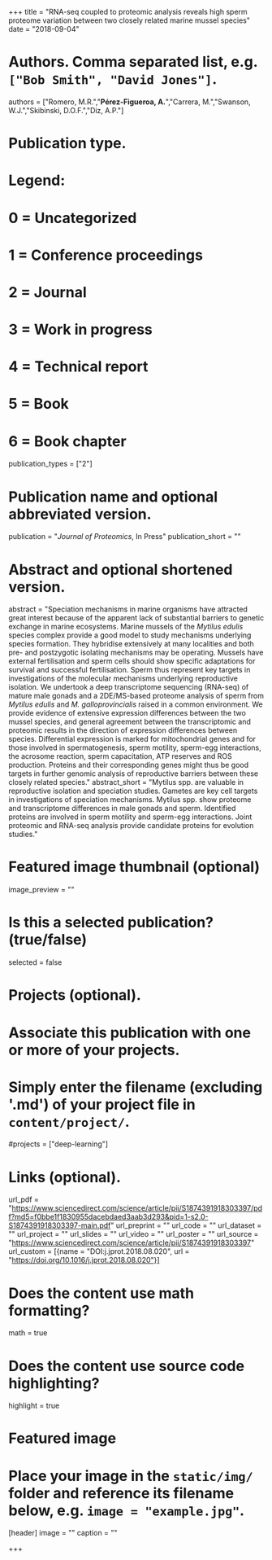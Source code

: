 +++
title = "RNA-seq coupled to proteomic analysis reveals high sperm proteome variation between two closely related marine mussel species"
date = "2018-09-04"

# Authors. Comma separated list, e.g. `["Bob Smith", "David Jones"]`.
authors = ["Romero, M.R.","**Pérez-Figueroa, A.**","Carrera, M.","Swanson, W.J.","Skibinski, D.O.F.","Diz, A.P."]

# Publication type.
# Legend:
# 0 = Uncategorized
# 1 = Conference proceedings
# 2 = Journal
# 3 = Work in progress
# 4 = Technical report
# 5 = Book
# 6 = Book chapter
publication_types = ["2"]

# Publication name and optional abbreviated version.
publication = "*Journal of Proteomics*, In Press"
publication_short = ""

# Abstract and optional shortened version.
abstract = "Speciation mechanisms in marine organisms have attracted great interest because of the apparent lack of substantial barriers to genetic exchange in marine ecosystems. Marine mussels of the *Mytilus edulis* species complex provide a good model to study mechanisms underlying species formation. They hybridise extensively at many localities and both pre- and postzygotic isolating mechanisms may be operating. Mussels have external fertilisation and sperm cells should show specific adaptations for survival and successful fertilisation. Sperm thus represent key targets in investigations of the molecular mechanisms underlying reproductive isolation. We undertook a deep transcriptome sequencing (RNA-seq) of mature male gonads and a 2DE/MS-based proteome analysis of sperm from *Mytilus edulis* and *M. galloprovincialis* raised in a common environment. We provide evidence of extensive expression differences between the two mussel species, and general agreement between the transcriptomic and proteomic results in the direction of expression differences between species. Differential expression is marked for mitochondrial genes and for those involved in spermatogenesis, sperm motility, sperm-egg interactions, the acrosome reaction, sperm capacitation, ATP reserves and ROS production. Proteins and their corresponding genes might thus be good targets in further genomic analysis of reproductive barriers between these closely related species."
abstract_short = "Mytilus spp. are valuable in reproductive isolation and speciation studies. Gametes are key cell targets in investigations of speciation mechanisms. Mytilus spp. show proteome and transcriptome differences in male gonads and sperm. Identified proteins are involved in sperm motility and sperm-egg interactions. Joint proteomic and RNA-seq analysis provide candidate proteins for evolution studies."

# Featured image thumbnail (optional)
image_preview = ""

# Is this a selected publication? (true/false)
selected = false

# Projects (optional).
#   Associate this publication with one or more of your projects.
#   Simply enter the filename (excluding '.md') of your project file in `content/project/`.
#projects = ["deep-learning"]

# Links (optional).
url_pdf = "https://www.sciencedirect.com/science/article/pii/S1874391918303397/pdf?md5=f0bbe1f1830955dacebdaed3aab3d293&pid=1-s2.0-S1874391918303397-main.pdf"
url_preprint = ""
url_code = ""
url_dataset = ""
url_project = ""
url_slides = ""
url_video = ""
url_poster = ""
url_source = "https://www.sciencedirect.com/science/article/pii/S1874391918303397"
url_custom = [{name = "DOI:j.jprot.2018.08.020", url = "https://doi.org/10.1016/j.jprot.2018.08.020"}]

# Does the content use math formatting?
math = true

# Does the content use source code highlighting?
highlight = true

# Featured image
# Place your image in the `static/img/` folder and reference its filename below, e.g. `image = "example.jpg"`.
[header]
image = ""
caption = ""

+++


